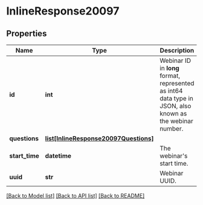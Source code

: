 # InlineResponse20097

## Properties
Name | Type | Description | Notes
------------ | ------------- | ------------- | -------------
**id** | **int** | Webinar ID in **long** format, represented as int64 data type in JSON, also known as the webinar number. | [optional] 
**questions** | [**list[InlineResponse20097Questions]**](InlineResponse20097Questions.md) |  | [optional] 
**start_time** | **datetime** | The webinar&#x27;s start time. | [optional] 
**uuid** | **str** | Webinar UUID. | [optional] 

[[Back to Model list]](../README.md#documentation-for-models) [[Back to API list]](../README.md#documentation-for-api-endpoints) [[Back to README]](../README.md)

